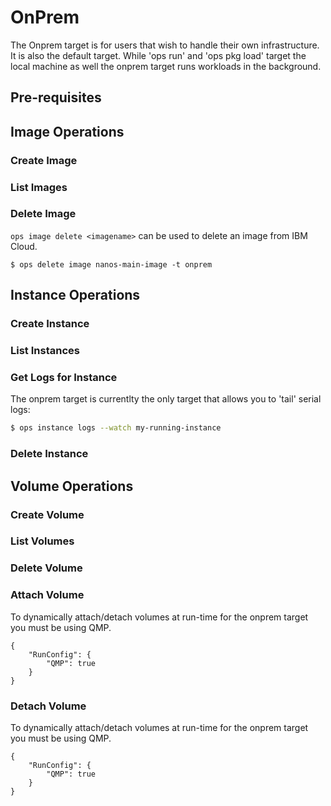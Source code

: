OnPrem
========================

The Onprem target is for users that wish to handle their own
infrastructure. It is also the default target. While 'ops run' and 'ops
pkg load' target the local machine as well the onprem target runs
workloads in the background.

## Pre-requisites

## Image Operations
### Create Image

### List Images

### Delete Image

`ops image delete <imagename>` can be used to delete an image from IBM Cloud.

```
$ ops delete image nanos-main-image -t onprem
```

## Instance Operations
### Create Instance

### List Instances

### Get Logs for Instance

The onprem target is currentlty the only target that allows you to
'tail' serial logs:

```sh
$ ops instance logs --watch my-running-instance
```

### Delete Instance

## Volume Operations

### Create Volume

### List Volumes

### Delete Volume

### Attach Volume

To dynamically attach/detach volumes at run-time for the onprem target
you must be using QMP.

```
{
    "RunConfig": {
        "QMP": true
    }
}
```

### Detach Volume

To dynamically attach/detach volumes at run-time for the onprem target
you must be using QMP.

```
{
    "RunConfig": {
        "QMP": true
    }
}
```

